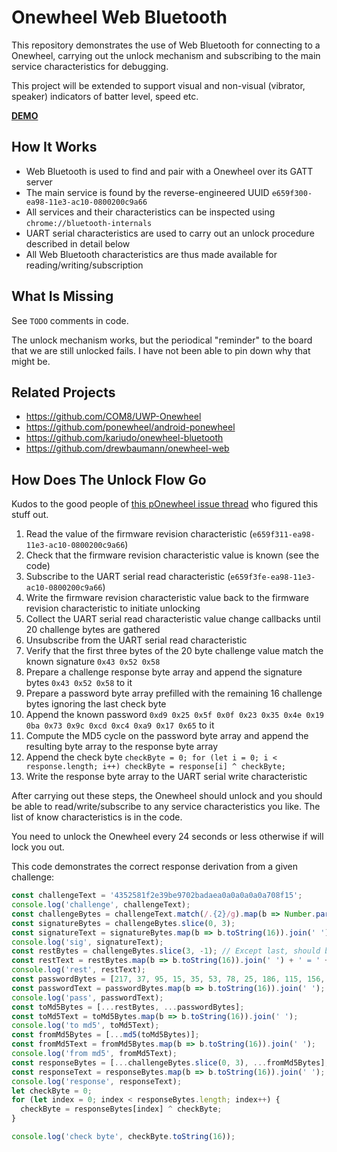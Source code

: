 # Onewheel Web Bluetooth

This repository demonstrates the use of Web Bluetooth for connecting to a Onewheel,
carrying out the unlock mechanism and subscribing to the main service characteristics for debugging.

This project will be extended to support visual and non-visual (vibrator, speaker)
indicators of batter level, speed etc.

[**DEMO**](https://tomashubelbauer.github.io/onewheel-web-bluetooth)

## How It Works

- Web Bluetooth is used to find and pair with a Onewheel over its GATT server
- The main service is found by the reverse-engineered UUID `e659f300-ea98-11e3-ac10-0800200c9a66`
- All services and their characteristics can be inspected using `chrome://bluetooth-internals`
- UART serial characteristics are used to carry out an unlock procedure described in detail below
- All Web Bluetooth characteristics are thus made available for reading/writing/subscription

## What Is Missing

See `TODO` comments in code.

The unlock mechanism works, but the periodical "reminder" to the board that we are still unlocked fails.
I have not been able to pin down why that might be.

## Related Projects

- https://github.com/COM8/UWP-Onewheel
- https://github.com/ponewheel/android-ponewheel
- https://github.com/kariudo/onewheel-bluetooth
- https://github.com/drewbaumann/onewheel-web

## How Does The Unlock Flow Go

Kudos to the good people of [this pOnewheel issue thread](https://github.com/ponewheel/android-ponewheel/issues/86)
who figured this stuff out.

1. Read the value of the firmware revision characteristic (`e659f311-ea98-11e3-ac10-0800200c9a66`)
2. Check that the firmware revision characteristic value is known (see the code)
3. Subscribe to the UART serial read characteristic (`e659f3fe-ea98-11e3-ac10-0800200c9a66`)
4. Write the firmware revision characteristic value back to the firmware revision characteristic to initiate unlocking
5. Collect the UART serial read characteristic value change callbacks until 20 challenge bytes are gathered
6. Unsubscribe from the UART serial read characteristic
7. Verify that the first three bytes of the 20 byte challenge value match the known signature `0x43 0x52 0x58`
8. Prepare a challenge response byte array and append the signature bytes `0x43 0x52 0x58` to it
9. Prepare a password byte array prefilled with the remaining 16 challenge bytes ignoring the last check byte
10. Append the known password `0xd9 0x25 0x5f 0x0f 0x23 0x35 0x4e 0x19 0ba 0x73 0x9c 0xcd 0xc4 0xa9 0x17 0x65` to it
11. Compute the MD5 cycle on the password byte array and append the resulting byte array to the response byte array
12. Append the check byte `checkByte = 0; for (let i = 0; i < response.length; i++) checkByte = response[i] ^ checkByte;`
13. Write the response byte array to the UART serial write characteristic

After carrying out these steps, the Onewheel should unlock and you should be able to read/write/subscribe to any
service characteristics you like. The list of know characteristics is in the code.

You need to unlock the Onewheel every 24 seconds or less otherwise if will lock you out.

This code demonstrates the correct response derivation from a given challenge:

```js
const challengeText = '4352581f2e39be9702badaea0a0a0a0a0a708f15';
console.log('challenge', challengeText);
const challengeBytes = challengeText.match(/.{2}/g).map(b => Number.parseInt(b, 16));
const signatureBytes = challengeBytes.slice(0, 3);
const signatureText = signatureBytes.map(b => b.toString(16)).join(' ');
console.log('sig', signatureText);
const restBytes = challengeBytes.slice(3, -1); // Except last, should be 16
const restText = restBytes.map(b => b.toString(16)).join(' ') + ' = ' + restBytes.length;
console.log('rest', restText);
const passwordBytes = [217, 37, 95, 15, 35, 53, 78, 25, 186, 115, 156, 205, 196, 169, 23, 101];
const passwordText = passwordBytes.map(b => b.toString(16)).join(' ');
console.log('pass', passwordText);
const toMd5Bytes = [...restBytes, ...passwordBytes];
const toMd5Text = toMd5Bytes.map(b => b.toString(16)).join(' ');
console.log('to md5', toMd5Text);
const fromMd5Bytes = [...md5(toMd5Bytes)];
const fromMd5Text = fromMd5Bytes.map(b => b.toString(16)).join(' ');
console.log('from md5', fromMd5Text);
const responseBytes = [...challengeBytes.slice(0, 3), ...fromMd5Bytes];
const responseText = responseBytes.map(b => b.toString(16)).join(' ');
console.log('response', responseText);
let checkByte = 0;
for (let index = 0; index < responseBytes.length; index++) {
  checkByte = responseBytes[index] ^ checkByte;
}

console.log('check byte', checkByte.toString(16));
```
